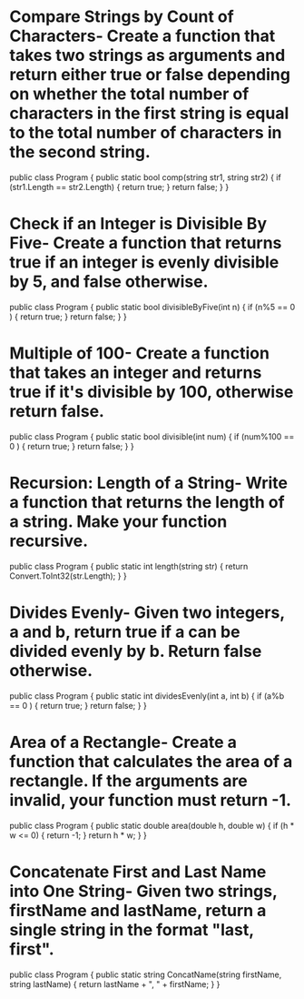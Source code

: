 # Compare Strings by Count of Characters- Create a function that takes two strings as arguments and return either true or false depending on whether the total number of characters in the first string is equal to the total number of characters in the second string.

public class Program
{
	public static bool comp(string str1, string str2)
	{
		if (str1.Length == str2.Length) { return true; }
    return false;
	}
}
# Check if an Integer is Divisible By Five- Create a function that returns true if an integer is evenly divisible by 5, and false otherwise.

public class Program
{
	public static bool divisibleByFive(int n)
	{
		if (n%5 == 0 ) { return true; }
	return false;
	}
}
 # Multiple of 100- Create a function that takes an integer and returns true if it's divisible by 100, otherwise return false.

public class Program
{
	public static bool divisible(int num)
	{
		if (num%100 == 0 ) { return true; }
	return false;
	}
}
# Recursion: Length of a String- Write a function that returns the length of a string. Make your function recursive.

public class Program
{
	public static int length(string str)
	{
		return Convert.ToInt32(str.Length);
	}
}
# Divides Evenly- Given two integers, a and b, return true if a can be divided evenly by b. Return false otherwise.

public class Program
{
	public static int dividesEvenly(int a, int b)
	{
		if (a%b == 0 ) { return true; }
	return false;
	}
}
# Area of a Rectangle- Create a function that calculates the area of a rectangle. If the arguments are invalid, your function must return -1.

public class Program
{
	public static double area(double h, double w)
	{
		if (h * w <= 0) { return -1; }
    return h * w;
	}
}
# Concatenate First and Last Name into One String- Given two strings, firstName and lastName, return a single string in the format "last, first".

public class Program
{
	public static string ConcatName(string firstName, string lastName)
	{
		return lastName + ", " + firstName;
	}
}